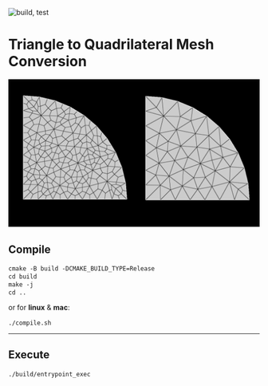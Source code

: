 ![build, test](https://github.com/kallu-A/Tri-2-Quad-Mesh/actions/workflows/continuous.yml/badge.svg)

# Triangle to Quadrilateral Mesh Conversion
![Display](.res/tri-2-quad.png)


## Compile
```shell
cmake -B build -DCMAKE_BUILD_TYPE=Release
cd build
make -j
cd ..
```

or for **linux** & **mac**:
```shell
./compile.sh
```

---

## Execute
```shell
./build/entrypoint_exec
```